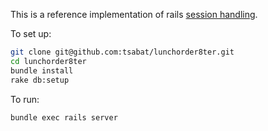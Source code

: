 This is a reference implementation of rails [session handling](http://guides.rubyonrails.org/security.html#sessions).

To set up:

```bash
git clone git@github.com:tsabat/lunchorder8ter.git
cd lunchorder8ter
bundle install
rake db:setup
```

To run:

```bash
bundle exec rails server
```

